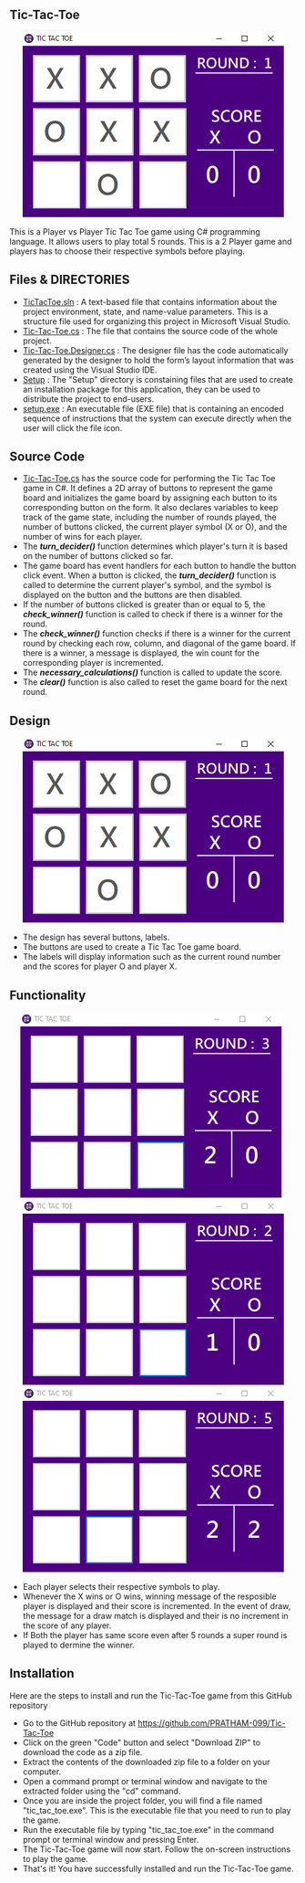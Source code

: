 ## Tic-Tac-Toe

<div align="center">
  <img src="https://github.com/PRATHAM-099/Tic-Tac-Toe/blob/main/Resources/pic.png" alt="Tic Tac Toe" />
</div>

This is a Player vs Player Tic Tac Toe game using C# programming language. 
It allows users to play total 5 rounds. 
This is a 2 Player game and players has to choose their respective symbols before playing.

## Files & DIRECTORIES
- <a href="https://github.com/PRATHAM-099/Tic-Tac-Toe/blob/main/TicTacToe.sln">TicTacToe.sln</a> : A text-based file that contains information about the project environment, state, and name-value parameters. This is a structure file used for organizing this project in Microsoft Visual Studio.
- <a href="https://github.com/PRATHAM-099/Tic-Tac-Toe/blob/main/TicTacToe/Tic-Tac-Toe.cs">Tic-Tac-Toe.cs</a> : The file that contains the source code of the whole project.
- <a href="https://github.com/PRATHAM-099/Tic-Tac-Toe/blob/main/TicTacToe/Tic-Tac-Toe.Designer.cs">Tic-Tac-Toe.Designer.cs</a> : The designer file has the code automatically generated by the designer to hold the form’s layout information that was created using the Visual Studio IDE.
- <a href="https://github.com/PRATHAM-099/Tic-Tac-Toe/tree/main/Tic-Tac-Toe%20Setup">Setup</a> : The "Setup" directory is constaining files that are used to create an installation package for this application, they can be used to distribute the project to end-users.
- <a href="https://github.com/PRATHAM-099/Tic-Tac-Toe/tree/main/Tic-Tac-Toe%20Setup/Debug">setup.exe</a> : An executable file (EXE file) that is containing an encoded sequence of instructions that the system can execute directly when the user will click the file icon. 

## Source Code
- <a href="https://github.com/PRATHAM-099/Tic-Tac-Toe/blob/main/TicTacToe/Tic-Tac-Toe.cs">Tic-Tac-Toe.cs</a> has the source code for performing the Tic Tac Toe game in C#. It defines a 2D array of buttons to represent the game board and initializes the game board by assigning each button to its corresponding button on the form. It also declares variables to keep track of the game state, including the number of rounds played, the number of buttons clicked, the current player symbol (X or O), and the number of wins for each player.
- The ***turn_decider()*** function determines which player's turn it is based on the number of buttons clicked so far.
- The game board has event handlers for each button to handle the button click event. When a button is clicked, the ***turn_decider()*** function is called to determine the current player's symbol, and the symbol is displayed on the button and the buttons are then disabled.
- If the number of buttons clicked is greater than or equal to 5, the ***check_winner()*** function is called to check if there is a winner for the round.
- The ***check_winner()*** function checks if there is a winner for the current round by checking each row, column, and diagonal of the game board. If there is a winner, a message is displayed, the win count for the corresponding player is incremented.
- The ***necessary_calculations()*** function is called to update the score.
- The ***clear()*** function is also called to reset the game board for the next round.

## Design
<div align="center">
  <img src="https://github.com/PRATHAM-099/Tic-Tac-Toe/blob/main/Resources/pic.png" alt="Tic Tac Toe" />
</div>

- The design has several buttons, labels.
- The buttons are used to create a Tic Tac Toe game board.
- The labels will display information such as the current round number and the scores for player O and player X.


## Functionality
<div align="center">
  <img src="https://github.com/PRATHAM-099/Tic-Tac-Toe/blob/main/Resources/OWin.gif" alt="Tic Tac Toe" /> &nbsp 
  <img src="https://github.com/PRATHAM-099/Tic-Tac-Toe/blob/main/Resources/XWin.gif" alt="Tic Tac Toe" /> <br>
  <img src="https://github.com/PRATHAM-099/Tic-Tac-Toe/blob/main/Resources/Draw.gif" alt="Tic Tac Toe" />
</div>

- Each player selects their respective symbols to play.
- Whenever the X wins or O wins, winning message of the resposible player is displayed and their score is incremented. In the event of draw, the message for a draw match is displayed and their is no increment in the score of any player.
- If Both the player has same score even after 5 rounds a super round is played to dermine the winner.

## Installation
Here are the steps to install and run the Tic-Tac-Toe game from this GitHub repository
- Go to the GitHub repository at https://github.com/PRATHAM-099/Tic-Tac-Toe
- Click on the green "Code" button and select "Download ZIP" to download the code as a zip file.
- Extract the contents of the downloaded zip file to a folder on your computer.
- Open a command prompt or terminal window and navigate to the extracted folder using the "cd" command.
- Once you are inside the project folder, you will find a file named "tic_tac_toe.exe". This is the executable file that you need to run to play the game.
- Run the executable file by typing "tic_tac_toe.exe" in the command prompt or terminal window and pressing Enter.
- The Tic-Tac-Toe game will now start. Follow the on-screen instructions to play the game.
- That's it! You have successfully installed and run the Tic-Tac-Toe game.
